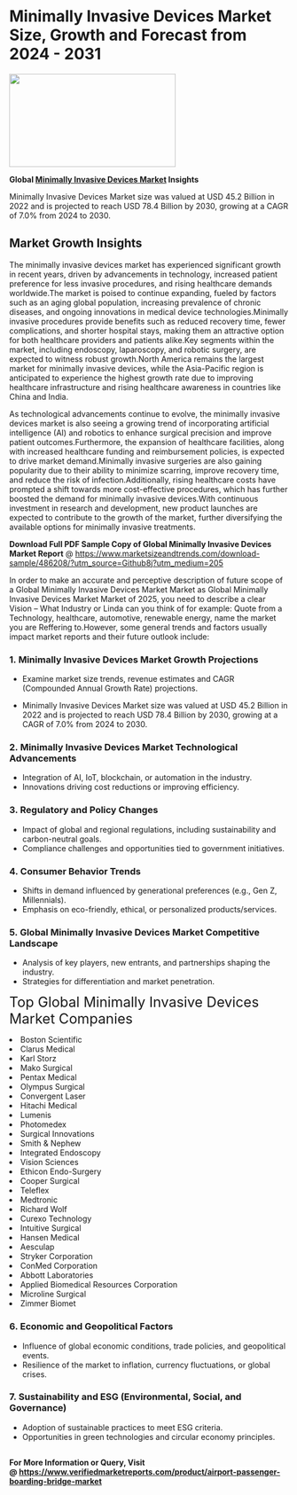 <H1>Minimally Invasive Devices Market Size, Growth and Forecast from 2024 - 2031</H1><img class="aligncenter size-medium wp-image-584254" src="https://thirdeyenews.in/wp-content/uploads/2024/09/Global-Market-Research-300x168.jpeg" alt="" width="300" height="168" /><p><strong>Global&nbsp;<a href="https://www.marketsizeandtrends.com/download-sample/486208/?utm_source=Github8j?utm_medium=205">Minimally Invasive Devices Market</a> Insights</strong></p><p>Minimally Invasive Devices Market size was valued at USD 45.2 Billion in 2022 and is projected to reach USD 78.4 Billion by 2030, growing at a CAGR of 7.0% from 2024 to 2030.</p><p><h2>Market Growth Insights</h2> <p>The minimally invasive devices market has experienced significant growth in recent years, driven by advancements in technology, increased patient preference for less invasive procedures, and rising healthcare demands worldwide.The market is poised to continue expanding, fueled by factors such as an aging global population, increasing prevalence of chronic diseases, and ongoing innovations in medical device technologies.Minimally invasive procedures provide benefits such as reduced recovery time, fewer complications, and shorter hospital stays, making them an attractive option for both healthcare providers and patients alike.Key segments within the market, including endoscopy, laparoscopy, and robotic surgery, are expected to witness robust growth.North America remains the largest market for minimally invasive devices, while the Asia-Pacific region is anticipated to experience the highest growth rate due to improving healthcare infrastructure and rising healthcare awareness in countries like China and India.</p> <p>As technological advancements continue to evolve, the minimally invasive devices market is also seeing a growing trend of incorporating artificial intelligence (AI) and robotics to enhance surgical precision and improve patient outcomes.Furthermore, the expansion of healthcare facilities, along with increased healthcare funding and reimbursement policies, is expected to drive market demand.Minimally invasive surgeries are also gaining popularity due to their ability to minimize scarring, improve recovery time, and reduce the risk of infection.Additionally, rising healthcare costs have prompted a shift towards more cost-effective procedures, which has further boosted the demand for minimally invasive devices.With continuous investment in research and development, new product launches are expected to contribute to the growth of the market, further diversifying the available options for minimally invasive treatments.</p> <p><span class=""><strong>Download Full PDF Sample Copy of Global Minimally Invasive Devices Market Report</strong> @ <a href="https://www.marketsizeandtrends.com/download-sample/486208/?utm_source=Github8j?utm_medium=205" target="_blank">https://www.marketsizeandtrends.com/download-sample/486208/?utm_source=Github8j?utm_medium=205</a></span></p><p>In order to make an accurate and perceptive description of future scope of a Global&nbsp;Minimally Invasive Devices Market Market as Global&nbsp;Minimally Invasive Devices Market Market of 2025, you need to describe a clear Vision &ndash; What Industry or Linda can you think of for example: Quote from a Technology, healthcare, automotive, renewable energy, name the market you are Reffering to.However, some general trends and factors usually impact market reports and their future outlook include:</p><h3>1.&nbsp;<strong>Minimally Invasive Devices Market Growth Projections</strong></h3><ul><li>Examine market size trends, revenue estimates and CAGR (Compounded Annual Growth Rate) projections.</li><li><p>Minimally Invasive Devices Market size was valued at USD 45.2 Billion in 2022 and is projected to reach USD 78.4 Billion by 2030, growing at a CAGR of 7.0% from 2024 to 2030.</p></li></ul><h3>2.&nbsp;<strong>Minimally Invasive Devices Market Technological Advancements</strong></h3><ul><li>Integration of AI, IoT, blockchain, or automation in the industry.</li><li>Innovations driving cost reductions or improving efficiency.</li></ul><h3>3.&nbsp;<strong>Regulatory and Policy Changes</strong></h3><ul><li>Impact of global and regional regulations, including sustainability and carbon-neutral goals.</li><li>Compliance challenges and opportunities tied to government initiatives.</li></ul><h3>4.&nbsp;<strong>Consumer Behavior Trends</strong></h3><ul><li>Shifts in demand influenced by generational preferences (e.g., Gen Z, Millennials).</li><li>Emphasis on eco-friendly, ethical, or personalized products/services.</li></ul><h3>5.&nbsp;<strong>Global Minimally Invasive Devices Market Competitive Landscape</strong></h3><ul><li>Analysis of key players, new entrants, and partnerships shaping the industry.</li><li>Strategies for differentiation and market penetration.</li></ul><p data-pm-slice="1 1 []"><span style="color: inherit; font-family: inherit; font-size: 25px;">Top Global Minimally Invasive Devices Market Companies</span></p><div class="" data-test-id=""><p><li>Boston Scientific</li><li> Clarus Medical</li><li> Karl Storz</li><li> Mako Surgical</li><li> Pentax Medical</li><li> Olympus Surgical</li><li> Convergent Laser</li><li> Hitachi Medical</li><li> Lumenis</li><li> Photomedex</li><li> Surgical Innovations</li><li> Smith & Nephew</li><li> Integrated Endoscopy</li><li> Vision Sciences</li><li> Ethicon Endo-Surgery</li><li> Cooper Surgical</li><li> Teleflex</li><li> Medtronic</li><li> Richard Wolf</li><li> Curexo Technology</li><li> Intuitive Surgical</li><li> Hansen Medical</li><li> Aesculap</li><li> Stryker Corporation</li><li> ConMed Corporation</li><li> Abbott Laboratories</li><li> Applied Biomedical Resources Corporation</li><li> Microline Surgical</li><li> Zimmer Biomet</li></p></div><h3>6.&nbsp;<strong>Economic and Geopolitical Factors</strong></h3><ul><li>Influence of global economic conditions, trade policies, and geopolitical events.</li><li>Resilience of the market to inflation, currency fluctuations, or global crises.</li></ul><h3>7.&nbsp;<strong>Sustainability and ESG (Environmental, Social, and Governance)</strong></h3><ul><li>Adoption of sustainable practices to meet ESG criteria.</li><li>Opportunities in green technologies and circular economy principles.</li></ul><h2><strong style="font-size: 14px;">For More Information or Query, Visit @&nbsp;</strong><a style="background-color: #ffffff; font-size: 14px;" href="https://www.marketsizeandtrends.com/report/minimally-invasive-devices-market/" target="_blank">https://www.verifiedmarketreports.com/product/airport-passenger-boarding-bridge-market</a></h2>